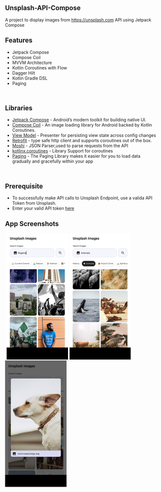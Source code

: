 ## Unsplash-API-Compose

A project to display images from https://unsplash.com API using Jetpack Compose

## Features
* Jetpack Compose
* Compose Coil
* MVVM Architecture
* Kotlin Coroutines with Flow
* Dagger Hilt
* Kotlin Gradle DSL
* Paging

<br>


## Libraries

- [Jetpack Compose](https://developer.android.com/jetpack/compose) - Android’s modern toolkit for building native UI.
- [Compose Coil](https://coil-kt.github.io/coil/compose/) - An image loading library for Android backed by Kotlin Coroutines.
- [View Model](https://developer.android.com/topic/libraries/architecture/viewmodel) - Presenter for persisting view state across config changes
- [Retrofit](https://square.github.io/retrofit/) - type safe http client and supports coroutines out of the box.
- [Moshi](https://github.com/square/moshi) - JSON Parser,used to parse requests from the API
- [kotlinx.coroutines](https://github.com/Kotlin/kotlinx.coroutines) - Library Support for coroutines
- [Paging](https://developer.android.com/jetpack/androidx/releases/paging) - The Paging Library makes it easier for you to load data gradually and gracefully within your app
<br>

## Prerequisite
* To successfully make API calls to Unsplash Endpoint, use a valida API Token from Unsplash.
* Enter your valid API token [here](./app/src/main/java/ng/devtamuno/unsplash/compose/env/Env.kt)



## App Screenshots
<img src="./images/screenshot_1.png" alt="Screenshot 1" width="40%" height="40%" hspace="5"/><img src="./images/screenshot_2.png" alt="Screenshot 2" width="40%" height="40%"/><img src="./images/screenshot_3.png" alt="Screenshot 2" width="40%" height="40%"/><br>

